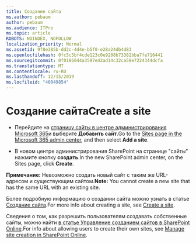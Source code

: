 ```yaml
---
title: Создание сайта
ms.author: pebaum
author: pebaum
ms.audience: ITPro
ms.topic: article
ROBOTS: NOINDEX, NOFOLLOW
localization_priority: Normal
ms.assetid: 9f8e385b-dd2c-4d4e-b5f0-e28a24db4d83
ms.openlocfilehash: 0fc5c5bf4cde123c0e9208b73382bba7fe716441
ms.sourcegitcommit: 0f0186044a3597e42ad14c32ca58e7224344dcfa
ms.translationtype: MT
ms.contentlocale: ru-RU
ms.lasthandoff: 12/15/2019
ms.locfileid: "40049854"
---
```

# <a name="create-a-site"></a><span data-ttu-id="36f68-102">Создание сайта</span><span class="sxs-lookup"><span data-stu-id="36f68-102">Create a site</span></span>

- <span data-ttu-id="36f68-103">Перейдите на [страницу сайты в центре администрирования Microsoft 365](https://portal.office.com/adminportal/home#/SitesList)и выберите **Добавить сайт**.</span><span class="sxs-lookup"><span data-stu-id="36f68-103">Go to the [Sites page in the Microsoft 365 admin center](https://portal.office.com/adminportal/home#/SitesList), and then select **Add a site**.</span></span> 
    
- <span data-ttu-id="36f68-104">В новом центре администрирования SharePoint на странице "сайты" нажмите кнопку **создать**.</span><span class="sxs-lookup"><span data-stu-id="36f68-104">In the new SharePoint admin center, on the Sites page, click **Create**.</span></span> 
    
<span data-ttu-id="36f68-105">**Примечание:** Невозможно создать новый сайт с таким же URL-адресом и существующим сайтом.</span><span class="sxs-lookup"><span data-stu-id="36f68-105">**Note:** You cannot create a new site that has the same URL with an existing site.</span></span> 
  
<span data-ttu-id="36f68-106">Более подробную информацию о создании сайта можно узнать в статье [Создание сайта](https://go.microsoft.com/fwlink/?linkid=866295).</span><span class="sxs-lookup"><span data-stu-id="36f68-106">For more info about creating a site, see [Create a site](https://go.microsoft.com/fwlink/?linkid=866295).</span></span>
  
<span data-ttu-id="36f68-107">Сведения о том, как разрешить пользователям создавать собственные сайты, можно найти [в статье Управление созданием сайтов в SharePoint Online](https://go.microsoft.com/fwlink/?linkid=866296).</span><span class="sxs-lookup"><span data-stu-id="36f68-107">For info about allowing users to create their own sites, see [Manage site creation in SharePoint Online](https://go.microsoft.com/fwlink/?linkid=866296).</span></span>
  

